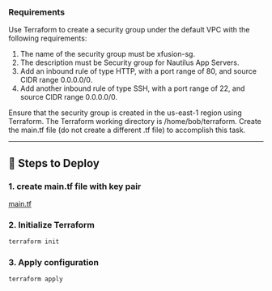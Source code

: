 ### Requirements

Use Terraform to create a security group under the default VPC with the following requirements:

1. The name of the security group must be xfusion-sg.
2. The description must be Security group for Nautilus App Servers.
3. Add an inbound rule of type HTTP, with a port range of 80, and source CIDR range 0.0.0.0/0.
3. Add another inbound rule of type SSH, with a port range of 22, and source CIDR range 0.0.0.0/0.

Ensure that the security group is created in the us-east-1 region using Terraform. The Terraform working directory is /home/bob/terraform. Create the main.tf file (do not create a different .tf file) to accomplish this task.

---

## 🚀 Steps to Deploy

### 1. create main.tf file with key pair
[main.tf](main.tf)

### 2. Initialize Terraform
```bash
terraform init
```

### 3. Apply configuration
```shell
terraform apply
```
